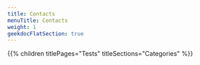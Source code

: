 ```yaml
---
title: Contacts
menuTitle: Contacts
weight: 1 
geekdocFlatSection: true
---
```


{{% children titlePages="Tests" titleSections="Categories" %}}
